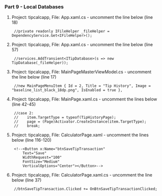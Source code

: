 ### Part 9 - Local Databases

1. Project: tipcalcapp, File: App.xaml.cs - uncomment the line below (line 18)

        //private readonly IFileHelper _fileHelper = DependencyService.Get<IFileHelper>();

2. Project: tipcalcapp, File: App.xaml.cs - uncomment the line below (line 57)

        //services.AddTransient<ITipDatabase>(s => new TipDatabase(_fileHelper));

3. Project: tipcalcapp, File: MainPageMasterViewModel.cs - uncomment the line below (line 17)

        //new MainPageMenuItem { Id = 2, Title = "Tip History", Image = "baseline_list_black_18dp.png", IsEnabled = true },

4. Project: tipcalcapp, File: MainPage.xaml.cs - uncomment the lines below (line 42-45)

        //case 2:
        //    item.TargetType = typeof(TipHistoryPage);
        //    page = (Page)Activator.CreateInstance(item.TargetType);
        //    break;

5. Project: tipcalcapp, File: CalculatorPage.xaml - uncomment the lines below (line 116-120)

        <!--<Button x:Name="btnSaveTipTransaction"
            Text="Save"
            WidthRequest="100"
            FontSize="Medium"
            VerticalOptions="Center"></Button>-->

6. Project: tipcalcapp, File: CalculatorPage.xaml.cs - uncomment the line below (line 37)

        //btnSaveTipTransaction.Clicked += OnBtnSaveTipTransactionClicked;
